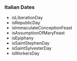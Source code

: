 ### Italian Dates

- isLiberationDay
- isRepublicDay
- isImmaculateConceptionFeast
- isAssumptionOfMaryFeast
- isEpiphany
- isSaintStephenDay
- isSaintSylvesterDay
- isWorkersDay
